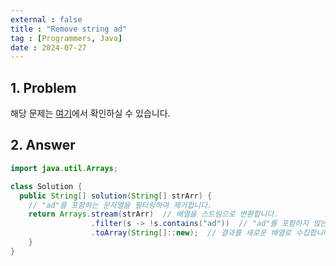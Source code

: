 ```yaml
---
external : false
title : "Remove string ad"
tag : [Programmers, Java]
date : 2024-07-27
---
```


## 1. Problem

해당 문제는 [여기](https://school.programmers.co.kr/learn/courses/30/lessons/181870)에서 확인하실 수 있습니다.

## 2. Answer

```java
import java.util.Arrays;

class Solution {
  public String[] solution(String[] strArr) {
    // "ad"를 포함하는 문자열을 필터링하여 제거합니다.
    return Arrays.stream(strArr)  // 배열을 스트림으로 변환합니다.
                  .filter(s -> !s.contains("ad"))  // "ad"를 포함하지 않는 문자열만 유지합니다.
                  .toArray(String[]::new);  // 결과를 새로운 배열로 수집합니다.
    }
}
```
